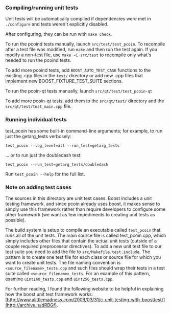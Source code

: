 ### Compiling/running unit tests

Unit tests will be automatically compiled if dependencies were met in `./configure`
and tests weren't explicitly disabled.

After configuring, they can be run with `make check`.

To run the pcoind tests manually, launch `src/test/test_pcoin`. To recompile
after a test file was modified, run `make` and then run the test again. If you
modify a non-test file, use `make -C src/test` to recompile only what's needed
to run the pcoind tests.

To add more pcoind tests, add `BOOST_AUTO_TEST_CASE` functions to the existing
.cpp files in the `test/` directory or add new .cpp files that
implement new BOOST_FIXTURE_TEST_SUITE sections.

To run the pcoin-qt tests manually, launch `src/qt/test/test_pcoin-qt`

To add more pcoin-qt tests, add them to the `src/qt/test/` directory and
the `src/qt/test/test_main.cpp` file.

### Running individual tests

test_pcoin has some built-in command-line arguments; for
example, to run just the getarg_tests verbosely:

    test_pcoin --log_level=all --run_test=getarg_tests

... or to run just the doubledash test:

    test_pcoin --run_test=getarg_tests/doubledash

Run `test_pcoin --help` for the full list.

### Note on adding test cases

The sources in this directory are unit test cases.  Boost includes a
unit testing framework, and since pcoin already uses boost, it makes
sense to simply use this framework rather than require developers to
configure some other framework (we want as few impediments to creating
unit tests as possible).

The build system is setup to compile an executable called `test_pcoin`
that runs all of the unit tests.  The main source file is called
test_pcoin.cpp, which simply includes other files that contain the
actual unit tests (outside of a couple required preprocessor
directives). To add a new unit test file to our test suite you need
to add the file to `src/Makefile.test.include`. The pattern is to
create one test file for each class or source file for which you want
to create unit tests.  The file naming convention is
`<source_filename>_tests.cpp` and such files should wrap their tests
in a test suite called `<source_filename>_tests`.  For an example of
this pattern, examine `uint160_tests.cpp` and `uint256_tests.cpp`.

For further reading, I found the following website to be helpful in
explaining how the boost unit test framework works:
[http://www.alittlemadness.com/2009/03/31/c-unit-testing-with-boosttest/](http://archive.is/dRBGf).
